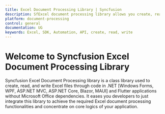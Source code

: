 ```yaml
---
title: Excel Document Processing Library | Syncfusion
description: SfExcel document processing library allows you create, read and write Excel files through code in .NET and Flutter without Microsoft Office dependencies.
platform: document-processing
control: general
documentation: UG
keywords: Excel, SDK, Automation, API, create, read, write
---
```


# Welcome to Syncfusion Excel Document Processing Library

Syncfusion Excel Document Processing library is a class library used to create, read, and write Excel files through code in .NET [Windows Forms, WPF, ASP.NET MVC, ASP.NET Core, Blazor, MAUI] and Flutter applications without Microsoft Office dependencies. It eases you developers to just integrate this library to achieve the required Excel document processing functionalities and concentrate on core logics of your application.

